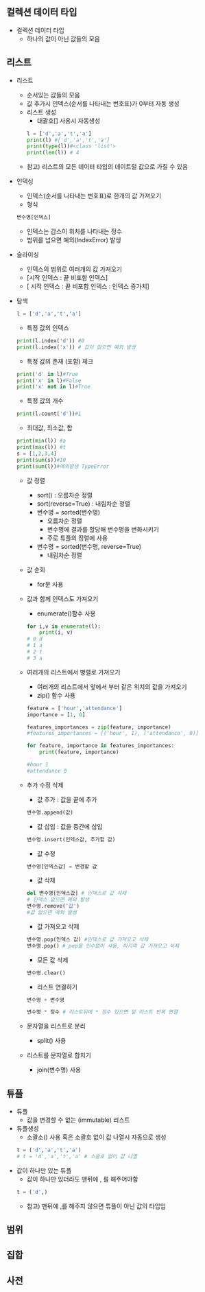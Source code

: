 ## 컬렉션 데이터 타입
* 컬렉션 데이터 타입
    * 하나의 값이 아닌 값들의 모음

## 리스트
* 리스트
    * 순서있는 값들의 모음
    * 값 추가시 인덱스(순서를 나타내는 번호표)가 0부터 자동 생성
    * 리스트 생성
        * 대괄호[] 사용시 자동생성
        ```py
        l = ['d','a','t','a']
        print(l) #['d','a','t','a']
        print(type(l))#<class 'list'>
        print(len(l)) # 4
        ```
    * 참고) 리스트의 모든 데이터 타입의 데이트럴 값으로 가질 수 있음

* 인덱싱 
    * 인덱스(순서를 나타내는 번호표)로 한개의 값 가져오기
    * 형식
    ```py
    변수명[인덱스]
    ```
    * 인덱스는 갑스이 위치를 나타내는 정수
    * 범위를 넘으면 예외(IndexError) 발생

* 슬라이싱
    * 인덱스의 범위로 여러개의 값 가져오기
    * [시작 인덱스 : 끝 비포함 인덱스]
    * [ 시작 인덱스 : 끝 비포함 인덱스 : 인덱스 증가치]

* 탐색
    ```py
    l = ['d','a','t','a']
    ```
    * 특정 값의 인덱스
    ```py
    print(l.index('d')) #0
    print(l.index('x')) # 값이 없으면 예외 발생    
    ```
    * 특정 값의 존재 (포함) 체크
    ```py
    print('d' in l)#True
    print('x' in l)#False
    print('x' not in l)#True
    ```
    * 특정 값의 개수
    ```py
    print(l.count('d'))#1
    ```
    * 최대값, 최소값, 합
    ```py
    print(min(l)) #a
    print(max(l)) #t
    s = [1,2,3,4]
    print(sum(s))#10
    print(sum(l))#예외발생 TypeError
    ```
    * 값 정렬
        * sort() : 오름차순 정렬
        * sort(reverse=True) : 내림차순 정렬
        * 변수명 = sorted(변수명) 
            * 오름차순 정렬
            * 변수명에 결과를 할당해 변수명을 변화시키기
            * 주로 튜플의 정렬에 사용
        * 변수명 = sorted(변수명, reverse=True)
            * 내림차순 정렬
    
    * 값 순회
        * for문 사용
    
    * 값과 함께 인덱스도 가져오기
        * enumerate()함수 사용
        ```py
        for i,v in enumerate(l):
            print(i, v)
        # 0 d
        # 1 a
        # 2 t
        # 3 a
        ```
    
    * 여러개의 리스트에서 병렬로 가져오기
        * 여러개의 리스트에서 앞에서 부터 같은 위치의 값을 가져오기
        * zip() 함수 사용
        ```py
        feature = ['hour','attendance']
        importance = [1, 0]
        
        features_importances = zip(feature, importance)
        #features_importances = [('hour', 1), ('attendance', 0)]

        for feature, importance in features_importances:
            print(feature, importance)

        #hour 1
        #attendance 0
        ```
    * 추가 수정 삭제
        * 값 추가 : 값을 끝에 추가
        ```py
        변수명.append(값)
        ```
        * 값 삽입 : 값을 중간에 삽입
        ```py
        변수명.insert(인덱스값, 추가할 값)
        ```
        * 값 수정
        ```py
        변수명[인덱스값] = 변경할 값
        ```
        * 값 삭제
        ```py
        del 변수명[인덱스값] # 인덱스로 값 삭제
        # 인덱스 없으면 예외 발생
        변수명.remove('값')
        #값 없으면 예외 발생 
        ```
        * 값 가져오고 삭제
        ```py
        변수명.pop(인덱스 값) #인덱스로 값 가져오고 삭제
        변수명.pop() # pop을 인수없이 사용, 마지막 값 가져오고 삭제
        ```
        * 모든 값 삭제
        ```py
        변수명.clear()
        ```
        * 리스트 연결하기
        ```py
        변수명 + 변수명
        
        변수명 * 정수 # 리스트뒤에 * 정수 있으면 앞 리스트 반복 연결
        ```
    * 문자열을 리스트로 분리
        * split() 사용
     
    * 리스트를 문자열로 합치기
        * join(변수명) 사용

## 튜플
* 튜플
    * 값을 변경할 수 없는 (immutable) 리스트
* 튜플생성
    * 소괄소() 사용 혹은 소괄호 없이 값 나열시 자동으로 생성
    ```py
    t = ('d','a','t','a')
    # t = 'd','a','t','a' # 소괄호 없이 값 나열
    ```
* 값이 하나만 있는 튜플
    * 값이 하나만 있더라도 맨뒤에 , 를 해주어야함
    ```py
    t = ('d',)
    ```
    * 참고) 맨뒤에 ,를 해주지 않으면 튜플이 아닌 값의 타입임
## 범위

## 집합

## 사전
